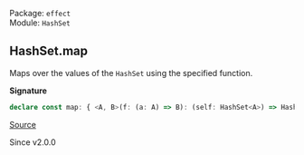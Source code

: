 Package: `effect`<br />
Module: `HashSet`<br />

## HashSet.map

Maps over the values of the `HashSet` using the specified function.

**Signature**

```ts
declare const map: { <A, B>(f: (a: A) => B): (self: HashSet<A>) => HashSet<B>; <A, B>(self: HashSet<A>, f: (a: A) => B): HashSet<B>; }
```

[Source](https://github.com/Effect-TS/effect/tree/main/packages/effect/src/HashSet.ts#L238)

Since v2.0.0